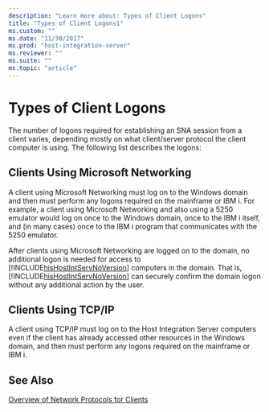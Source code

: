 ```yaml
---
description: "Learn more about: Types of Client Logons"
title: "Types of Client Logons1"
ms.custom: ""
ms.date: "11/30/2017"
ms.prod: "host-integration-server"
ms.reviewer: ""
ms.suite: ""
ms.topic: "article"
---
```

# Types of Client Logons
The number of logons required for establishing an SNA session from a client varies, depending mostly on what client/server protocol the client computer is using. The following list describes the logons:  
  
## Clients Using Microsoft Networking  
 A client using Microsoft Networking must log on to the Windows domain and then must perform any logons required on the mainframe or IBM i. For example, a client using Microsoft Networking and also using a 5250 emulator would log on once to the Windows domain, once to the IBM i itself, and (in many cases) once to the IBM i program that communicates with the 5250 emulator.  
  
 After clients using Microsoft Networking are logged on to the domain, no additional logon is needed for access to [!INCLUDE[hisHostIntServNoVersion](../includes/hishostintservnoversion-md.md)] computers in the domain. That is, [!INCLUDE[hisHostIntServNoVersion](../includes/hishostintservnoversion-md.md)] can securely confirm the domain logon without any additional action by the user.  
  
## Clients Using TCP/IP  
 A client using TCP/IP must log on to the Host Integration Server computers even if the client has already accessed other resources in the Windows domain, and then must perform any logons required on the mainframe or IBM i.  
  
## See Also  
 [Overview of Network Protocols for Clients](../core/overview-of-network-protocols-for-clients2.md)
